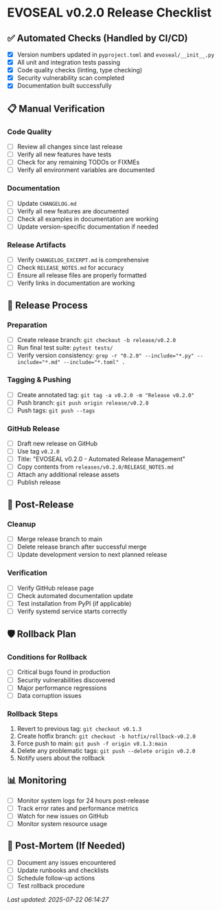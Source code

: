 # EVOSEAL v0.2.0 Release Checklist

## ✅ Automated Checks (Handled by CI/CD)
- [x] Version numbers updated in `pyproject.toml` and `evoseal/__init__.py`
- [x] All unit and integration tests passing
- [x] Code quality checks (linting, type checking)
- [x] Security vulnerability scan completed
- [x] Documentation built successfully

## 📋 Manual Verification

### Code Quality
- [ ] Review all changes since last release
- [ ] Verify all new features have tests
- [ ] Check for any remaining TODOs or FIXMEs
- [ ] Verify all environment variables are documented

### Documentation
- [ ] Update `CHANGELOG.md`
- [ ] Verify all new features are documented
- [ ] Check all examples in documentation are working
- [ ] Update version-specific documentation if needed

### Release Artifacts
- [ ] Verify `CHANGELOG_EXCERPT.md` is comprehensive
- [ ] Check `RELEASE_NOTES.md` for accuracy
- [ ] Ensure all release files are properly formatted
- [ ] Verify links in documentation are working

## 🚀 Release Process

### Preparation
- [ ] Create release branch: `git checkout -b release/v0.2.0`
- [ ] Run final test suite: `pytest tests/`
- [ ] Verify version consistency: `grep -r "0.2.0" --include="*.py" --include="*.md" --include="*.toml" .`

### Tagging & Pushing
- [ ] Create annotated tag: `git tag -a v0.2.0 -m "Release v0.2.0"`
- [ ] Push branch: `git push origin release/v0.2.0`
- [ ] Push tags: `git push --tags`

### GitHub Release
- [ ] Draft new release on GitHub
- [ ] Use tag `v0.2.0`
- [ ] Title: "EVOSEAL v0.2.0 - Automated Release Management"
- [ ] Copy contents from `releases/v0.2.0/RELEASE_NOTES.md`
- [ ] Attach any additional release assets
- [ ] Publish release

## 🔄 Post-Release

### Cleanup
- [ ] Merge release branch to main
- [ ] Delete release branch after successful merge
- [ ] Update development version to next planned release

### Verification
- [ ] Verify GitHub release page
- [ ] Check automated documentation update
- [ ] Test installation from PyPI (if applicable)
- [ ] Verify systemd service starts correctly

## 🛡️ Rollback Plan

### Conditions for Rollback
- [ ] Critical bugs found in production
- [ ] Security vulnerabilities discovered
- [ ] Major performance regressions
- [ ] Data corruption issues

### Rollback Steps
1. Revert to previous tag: `git checkout v0.1.3`
2. Create hotfix branch: `git checkout -b hotfix/rollback-v0.2.0`
3. Force push to main: `git push -f origin v0.1.3:main`
4. Delete any problematic tags: `git push --delete origin v0.2.0`
5. Notify users about the rollback

## 📊 Monitoring
- [ ] Monitor system logs for 24 hours post-release
- [ ] Track error rates and performance metrics
- [ ] Watch for new issues on GitHub
- [ ] Monitor system resource usage

## 📝 Post-Mortem (If Needed)
- [ ] Document any issues encountered
- [ ] Update runbooks and checklists
- [ ] Schedule follow-up actions
- [ ] Test rollback procedure

*Last updated: 2025-07-22 06:14:27*
